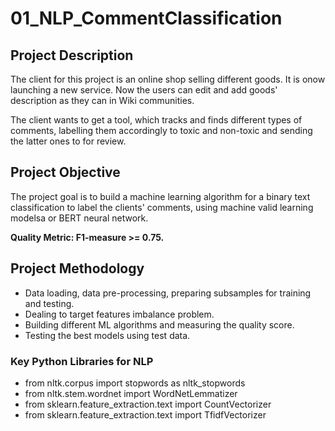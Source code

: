 # 01_NLP_CommentClassification

## Project Description

The client for this project is an online shop selling different goods. It is onow launching a new service. Now the users can edit and add goods' description as they can in Wiki communities.

The client wants to get a tool, which tracks and finds different types of comments, labelling them accordingly to toxic and non-toxic and sending the latter ones to for review.

## Project Objective

The project goal is to build a machine learning algorithm for a binary text classification to label the clients' comments, using machine valid learning modelsa or BERT neural network.

**Quality Metric: F1-measure >= 0.75.**

## Project Methodology
- Data loading, data pre-processing, preparing subsamples for training and testing.
- Dealing to target features imbalance problem.
- Building different ML algorithms and measuring the quality score.
- Testing the best models using test data.

### Key Python Libraries for NLP
- from nltk.corpus import stopwords as nltk_stopwords
- from nltk.stem.wordnet import WordNetLemmatizer
- from sklearn.feature_extraction.text import CountVectorizer
- from sklearn.feature_extraction.text import TfidfVectorizer
